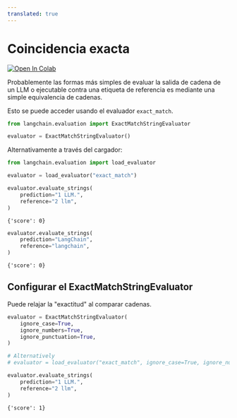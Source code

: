 ```yaml
---
translated: true
---
```


# Coincidencia exacta

[![Open In Colab](https://colab.research.google.com/assets/colab-badge.svg)](https://colab.research.google.com/github/langchain-ai/langchain/blob/master/docs/docs/guides/evaluation/string/exact_match.ipynb)

Probablemente las formas más simples de evaluar la salida de cadena de un LLM o ejecutable contra una etiqueta de referencia es mediante una simple equivalencia de cadenas.

Esto se puede acceder usando el evaluador `exact_match`.

```python
from langchain.evaluation import ExactMatchStringEvaluator

evaluator = ExactMatchStringEvaluator()
```

Alternativamente a través del cargador:

```python
from langchain.evaluation import load_evaluator

evaluator = load_evaluator("exact_match")
```

```python
evaluator.evaluate_strings(
    prediction="1 LLM.",
    reference="2 llm",
)
```

```output
{'score': 0}
```

```python
evaluator.evaluate_strings(
    prediction="LangChain",
    reference="langchain",
)
```

```output
{'score': 0}
```

## Configurar el ExactMatchStringEvaluator

Puede relajar la "exactitud" al comparar cadenas.

```python
evaluator = ExactMatchStringEvaluator(
    ignore_case=True,
    ignore_numbers=True,
    ignore_punctuation=True,
)

# Alternatively
# evaluator = load_evaluator("exact_match", ignore_case=True, ignore_numbers=True, ignore_punctuation=True)
```

```python
evaluator.evaluate_strings(
    prediction="1 LLM.",
    reference="2 llm",
)
```

```output
{'score': 1}
```

